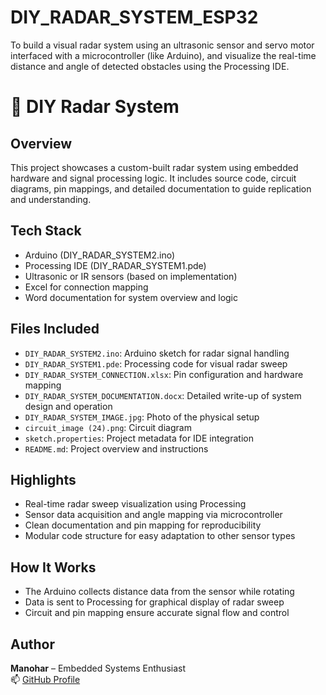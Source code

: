 # DIY_RADAR_SYSTEM_ESP32
To build a visual radar system using an ultrasonic sensor and servo motor interfaced with a microcontroller (like Arduino), and visualize the real-time distance and angle of detected obstacles using the Processing IDE.
# 📡 DIY Radar System

## Overview
This project showcases a custom-built radar system using embedded hardware and signal processing logic. It includes source code, circuit diagrams, pin mappings, and detailed documentation to guide replication and understanding.

## Tech Stack
- Arduino (DIY_RADAR_SYSTEM2.ino)
- Processing IDE (DIY_RADAR_SYSTEM1.pde)
- Ultrasonic or IR sensors (based on implementation)
- Excel for connection mapping
- Word documentation for system overview and logic

## Files Included
- `DIY_RADAR_SYSTEM2.ino`: Arduino sketch for radar signal handling
- `DIY_RADAR_SYSTEM1.pde`: Processing code for visual radar sweep
- `DIY_RADAR_SYSTEM_CONNECTION.xlsx`: Pin configuration and hardware mapping
- `DIY_RADAR_SYSTEM_DOCUMENTATION.docx`: Detailed write-up of system design and operation
- `DIY_RADAR_SYSTEM_IMAGE.jpg`: Photo of the physical setup
- `circuit_image (24).png`: Circuit diagram
- `sketch.properties`: Project metadata for IDE integration
- `README.md`: Project overview and instructions

## Highlights
- Real-time radar sweep visualization using Processing
- Sensor data acquisition and angle mapping via microcontroller
- Clean documentation and pin mapping for reproducibility
- Modular code structure for easy adaptation to other sensor types

## How It Works
- The Arduino collects distance data from the sensor while rotating
- Data is sent to Processing for graphical display of radar sweep
- Circuit and pin mapping ensure accurate signal flow and control

## Author
**Manohar** – Embedded Systems Enthusiast  
📫 [GitHub Profile](https://github.com/manohar146)
